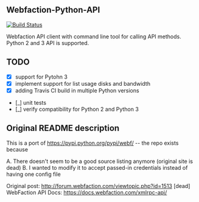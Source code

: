 Webfaction-Python-API 
---------------------

[![Build Status](https://travis-ci.org/bieli/Webfaction-Python-API.svg?branch=master)](http://travis-ci.org/bieli/google_rank_checker)

Webfaction API client with command line tool for calling API methods.
Python 2 and 3 API is supported.




TODO
-----
- [X] support for Pytohn 3
- [X] implement support for list usage disks and bandwidth
- [X] adding Travis CI build in multiple Python versions
- [_] unit tests 
- [_] verify compatibility for Python 2 and Python 3



Original README description
--------------
This is a port of https://pypi.python.org/pypi/webf/ -- the repo exists because

A. There doesn't seem to be a good source listing anymore (original site is dead)
B. I wanted to modify it to accept passed-in credentials instead of having one config file

Original post: http://forum.webfaction.com/viewtopic.php?id=1513 [dead]
WebFaction API Docs: https://docs.webfaction.com/xmlrpc-api/
